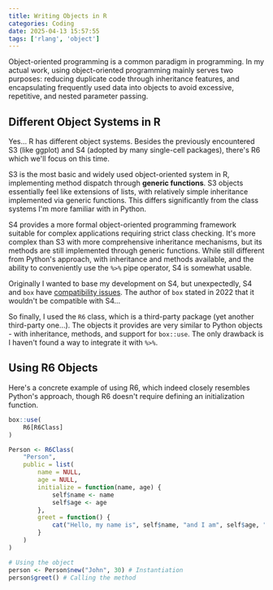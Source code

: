 ```yaml
---
title: Writing Objects in R
categories: Coding
date: 2025-04-13 15:57:55
tags: ['rlang', 'object']
---
```


Object-oriented programming is a common paradigm in programming. In my actual work, using object-oriented programming mainly serves two purposes: reducing duplicate code through inheritance features, and encapsulating frequently used data into objects to avoid excessive, repetitive, and nested parameter passing.

<!-- Excerpt -->
<!-- more -->

## Different Object Systems in R

Yes... R has different object systems. Besides the previously encountered S3 (like ggplot) and S4 (adopted by many single-cell packages), there's R6 which we'll focus on this time.

S3 is the most basic and widely used object-oriented system in R, implementing method dispatch through **generic functions**. S3 objects essentially feel like extensions of lists, with relatively simple inheritance implemented via generic functions. This differs significantly from the class systems I'm more familiar with in Python.

S4 provides a more formal object-oriented programming framework suitable for complex applications requiring strict class checking. It's more complex than S3 with more comprehensive inheritance mechanisms, but its methods are still implemented through generic functions. While still different from Python's approach, with inheritance and methods available, and the ability to conveniently use the `%>%` pipe operator, S4 is somewhat usable.

Originally I wanted to base my development on S4, but unexpectedly, S4 and `box` have [compatibility issues](https://github.com/klmr/box/issues/284). The author of `box` stated in 2022 that it wouldn't be compatible with S4...

So finally, I used the `R6` class, which is a third-party package (yet another third-party one...). The objects it provides are very similar to Python objects - with inheritance, methods, and support for `box::use`. The only drawback is I haven't found a way to integrate it with `%>%`.

## Using R6 Objects

Here's a concrete example of using R6, which indeed closely resembles Python's approach, though R6 doesn't require defining an initialization function.

```r
box::use(
    R6[R6Class]
)

Person <- R6Class(
    "Person",
    public = list(
        name = NULL,
        age = NULL,
        initialize = function(name, age) {
            self$name <- name
            self$age <- age
        },
        greet = function() {
            cat("Hello, my name is", self$name, "and I am", self$age, "years old.\n")
        }
    )
)

# Using the object
person <- Person$new("John", 30) # Instantiation
person$greet() # Calling the method
```
